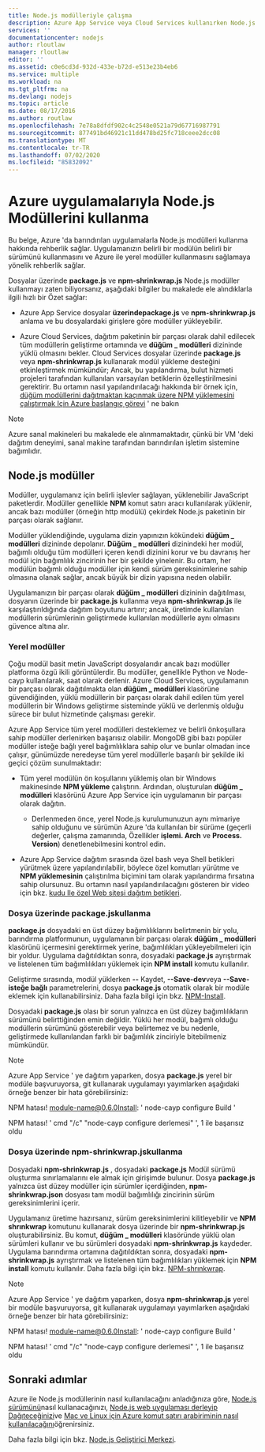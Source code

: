 ```yaml
---
title: Node.js modülleriyle çalışma
description: Azure App Service veya Cloud Services kullanırken Node.js modüllerle nasıl çalışacağınızı öğrenin.
services: ''
documentationcenter: nodejs
author: rloutlaw
manager: rloutlaw
editor: ''
ms.assetid: c0e6cd3d-932d-433e-b72d-e513e23b4eb6
ms.service: multiple
ms.workload: na
ms.tgt_pltfrm: na
ms.devlang: nodejs
ms.topic: article
ms.date: 08/17/2016
ms.author: routlaw
ms.openlocfilehash: 7e78a8dfdf902c4c2548e0521a79d67716987791
ms.sourcegitcommit: 877491bd46921c11dd478bd25fc718ceee2dcc08
ms.translationtype: MT
ms.contentlocale: tr-TR
ms.lasthandoff: 07/02/2020
ms.locfileid: "85832092"
---
```

# <a name="using-nodejs-modules-with-azure-applications"></a>Azure uygulamalarıyla Node.js Modüllerini kullanma
Bu belge, Azure 'da barındırılan uygulamalarla Node.js modülleri kullanma hakkında rehberlik sağlar. Uygulamanızın belirli bir modülün belirli bir sürümünü kullanmasını ve Azure ile yerel modüller kullanmasını sağlamaya yönelik rehberlik sağlar.

Dosyalar üzerinde **package.js** ve **npm-shrinkwrap.js** Node.js modüller kullanmayı zaten biliyorsanız, aşağıdaki bilgiler bu makalede ele alındıklarla ilgili hızlı bir Özet sağlar:

* Azure App Service dosyalar **üzerindepackage.js** ve **npm-shrinkwrap.js** anlama ve bu dosyalardaki girişlere göre modüller yükleyebilir.

* Azure Cloud Services, dağıtım paketinin bir parçası olarak dahil edilecek tüm modüllerin geliştirme ortamında ve **düğüm \_ modülleri** dizininde yüklü olmasını bekler. Cloud Services dosyalar üzerinde **package.js** veya **npm-shrinkwrap.js** kullanarak modül yükleme desteğini etkinleştirmek mümkündür; Ancak, bu yapılandırma, bulut hizmeti projeleri tarafından kullanılan varsayılan betiklerin özelleştirilmesini gerektirir. Bu ortamın nasıl yapılandırılacağı hakkında bir örnek için, [düğüm modüllerini dağıtmaktan kaçınmak üzere NPM yüklemesini çalıştırmak Için Azure başlangıç görevi](https://github.com/woloski/nodeonazure-blog/blob/master/articles/startup-task-to-run-npm-in-azure.markdown) ' ne bakın

> [!NOTE]
> Azure sanal makineleri bu makalede ele alınmamaktadır, çünkü bir VM 'deki dağıtım deneyimi, sanal makine tarafından barındırılan işletim sistemine bağımlıdır.
>
>

## <a name="nodejs-modules"></a>Node.js modüller
Modüller, uygulamanız için belirli işlevler sağlayan, yüklenebilir JavaScript paketlerdir. Modüller genellikle **NPM** komut satırı aracı kullanılarak yüklenir, ancak bazı modüller (örneğin http modülü) çekirdek Node.js paketinin bir parçası olarak sağlanır.

Modüller yüklendiğinde, uygulama dizin yapınızın kökündeki **düğüm \_ modülleri** dizininde depolanır. **Düğüm \_ modülleri** dizinindeki her modül, bağımlı olduğu tüm modülleri içeren kendi dizinini korur ve bu davranış her modül için bağımlılık zincirinin her bir şekilde yinelenir. Bu ortam, her modülün bağımlı olduğu modüller için kendi sürüm gereksinimlerine sahip olmasına olanak sağlar, ancak büyük bir dizin yapısına neden olabilir.

Uygulamanızın bir parçası olarak **düğüm \_ modülleri** dizininin dağıtılması, dosyanın üzerinde bir **package.js** kullanma veya **npm-shrinkwrap.js** ile karşılaştırıldığında dağıtım boyutunu artırır; ancak, üretimde kullanılan modüllerin sürümlerinin geliştirmede kullanılan modüllerle aynı olmasını güvence altına alır.

### <a name="native-modules"></a>Yerel modüller
Çoğu modül basit metin JavaScript dosyalarıdır ancak bazı modüller platforma özgü ikili görüntülerdir. Bu modüller, genellikle Python ve Node-cayp kullanılarak, saat olarak derlenir. Azure Cloud Services, uygulamanın bir parçası olarak dağıtılmakta olan **düğüm \_ modülleri** klasörüne güvendiğinden, yüklü modüllerin bir parçası olarak dahil edilen tüm yerel modüllerin bir Windows geliştirme sisteminde yüklü ve derlenmiş olduğu sürece bir bulut hizmetinde çalışması gerekir.

Azure App Service tüm yerel modülleri desteklemez ve belirli önkoşullara sahip modüller derlenirken başarısız olabilir. MongoDB gibi bazı popüler modüller isteğe bağlı yerel bağımlılıklara sahip olur ve bunlar olmadan ince çalışır, günümüzde neredeyse tüm yerel modüllerle başarılı bir şekilde iki geçici çözüm sunulmaktadır:

* Tüm yerel modülün ön koşullarını yüklemiş olan bir Windows makinesinde **NPM yükleme** çalıştırın. Ardından, oluşturulan **düğüm \_ modülleri** klasörünü Azure App Service için uygulamanın bir parçası olarak dağıtın.

  * Derlenmeden önce, yerel Node.js kurulumunuzun aynı mimariye sahip olduğunu ve sürümün Azure 'da kullanılan bir sürüme (geçerli değerler, çalışma zamanında, Özellikler **işlemi. Arch** ve **Process. Version**) denetlenebilmesini kontrol edin.

* Azure App Service dağıtım sırasında özel bash veya Shell betikleri yürütmek üzere yapılandırılabilir, böylece özel komutları yürütme ve **NPM yüklemesinin** çalıştırılma biçimini tam olarak yapılandırma fırsatına sahip olursunuz. Bu ortamın nasıl yapılandırılacağını gösteren bir video için bkz. [kudu Ile özel Web sitesi dağıtım betikleri](https://azure.microsoft.com/resources/videos/custom-web-site-deployment-scripts-with-kudu/).

### <a name="using-a-packagejson-file"></a>Dosya üzerinde package.jskullanma

**package.js** dosyadaki en üst düzey bağımlılıklarını belirtmenin bir yolu, barındırma platformunun, uygulamanın bir parçası olarak **düğüm \_ modülleri** klasörünü içermesini gerektirmek yerine, bağımlılıkları yükleyebilmeleri için bir yoldur. Uygulama dağıtıldıktan sonra, dosyadaki **package.js** ayrıştırmak ve listelenen tüm bağımlılıkları yüklemek için **NPM install** komutu kullanılır.

Geliştirme sırasında, modül yüklerken **--** Kaydet, **--Save-dev**veya **--Save-isteğe bağlı** parametrelerini, dosya **package.js** otomatik olarak bir modüle eklemek için kullanabilirsiniz. Daha fazla bilgi için bkz. [NPM-Install](https://docs.npmjs.com/cli/install).

Dosyadaki **package.js** olası bir sorun yalnızca en üst düzey bağımlılıkların sürümünü belirttiğinden emin değildir. Yüklü her modül, bağımlı olduğu modüllerin sürümünü gösterebilir veya belirtemez ve bu nedenle, geliştirmede kullanılandan farklı bir bağımlılık zinciriyle bitebilmeniz mümkündür.

> [!NOTE]
> Azure App Service ' ye dağıtım yaparken, dosya <b>package.js</b> yerel bir modüle başvuruyorsa, git kullanarak uygulamayı yayımlarken aşağıdaki örneğe benzer bir hata görebilirsiniz:
>
> NPM hatası! module-name@0.6.0Install: ' node-cayp configure Build '
>
> NPM hatası! ' cmd "/c" "node-cayp configure derlemesi" ', 1 ile başarısız oldu
>
>

### <a name="using-a-npm-shrinkwrapjson-file"></a>Dosya üzerinde npm-shrinkwrap.jskullanma
Dosyadaki **npm-shrinkwrap.js** , dosyadaki **package.js** Modül sürümü oluşturma sınırlamalarını ele almak için girişimde bulunur. Dosya **package.js** yalnızca üst düzey modüller için sürümler içerdiğinden, **npm-shrinkwrap.json** dosyası tam modül bağımlılığı zincirinin sürüm gereksinimlerini içerir.

Uygulamanız üretime hazırsanız, sürüm gereksinimlerini kilitleyebilir ve **NPM shrınkwrap** komutunu kullanarak dosya üzerinde bir **npm-shrinkwrap.js** oluşturabilirsiniz. Bu komut, **düğüm \_ modülleri** klasöründe yüklü olan sürümleri kullanır ve bu sürümleri dosyadaki **npm-shrinkwrap.js** kaydeder. Uygulama barındırma ortamına dağıtıldıktan sonra, dosyadaki **npm-shrinkwrap.js** ayrıştırmak ve listelenen tüm bağımlılıkları yüklemek için **NPM install** komutu kullanılır. Daha fazla bilgi için bkz. [NPM-shrınkwrap](https://docs.npmjs.com/cli/shrinkwrap).

> [!NOTE]
> Azure App Service ' ye dağıtım yaparken, dosya <b>npm-shrinkwrap.js</b> yerel bir modüle başvuruyorsa, git kullanarak uygulamayı yayımlarken aşağıdaki örneğe benzer bir hata görebilirsiniz:
>
> NPM hatası! module-name@0.6.0Install: ' node-cayp configure Build '
>
> NPM hatası! ' cmd "/c" "node-cayp configure derlemesi" ', 1 ile başarısız oldu
>
>

## <a name="next-steps"></a>Sonraki adımlar
Azure ile Node.js modüllerinin nasıl kullanılacağını anladığınıza göre, [Node.js sürümünü](https://github.com/squillace/nodejs-microservice)nasıl kullanacağınızı, [Node.js web uygulaması derleyip Dağıteceğinizi](app-service/app-service-web-get-started-nodejs.md)ve [Mac ve Linux için Azure komut satırı arabiriminin nasıl kullanılacağını](https://azure.microsoft.com/blog/using-windows-azure-with-the-command-line-tools-for-mac-and-linux/)öğrenirsiniz.

Daha fazla bilgi için bkz. [Node.js Geliştirici Merkezi](/azure/developer/javascript/).

[specify the Node.js version]: nodejs-specify-node-version-azure-apps.md
[How to use the Azure Command-Line Interface for Mac and Linux]:cli-install-nodejs.md
[Custom Website Deployment Scripts with Kudu]: https://channel9.msdn.com/Shows/Azure-Friday/Custom-Web-Site-Deployment-Scripts-with-Kudu-with-David-Ebbo
